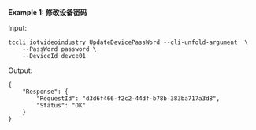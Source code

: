 **Example 1: 修改设备密码**



Input: 

```
tccli iotvideoindustry UpdateDevicePassWord --cli-unfold-argument  \
    --PassWord password \
    --DeviceId devce01
```

Output: 
```
{
    "Response": {
        "RequestId": "d3d6f466-f2c2-44df-b78b-383ba717a3d8",
        "Status": "OK"
    }
}
```

